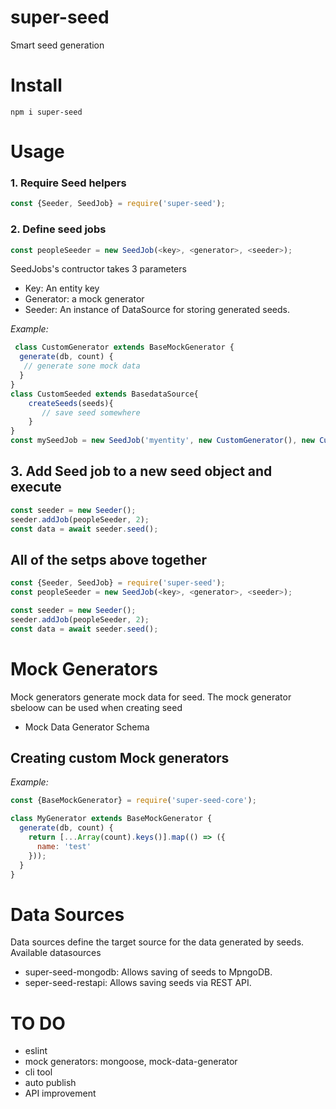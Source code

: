 # super-seed

Smart seed generation

# Install

```
npm i super-seed
```

# Usage

### 1. Require Seed helpers
```js
const {Seeder, SeedJob} = require('super-seed');
```

### 2. Define seed jobs
```js
const peopleSeeder = new SeedJob(<key>, <generator>, <seeder>);
```
SeedJobs's contructor takes 3 parameters
- Key: An entity key
- Generator: a mock generator
- Seeder: An instance of DataSource  for storing generated seeds. 

*Example:*
```js
 class CustomGenerator extends BaseMockGenerator {
  generate(db, count) {
   // generate sone mock data
  }
}
class CustomSeeded extends BasedataSource{
    createSeeds(seeds){
       // save seed somewhere
    }
}
const mySeedJob = new SeedJob('myentity', new CustomGenerator(), new CustomSeeded());
```

## 3. Add Seed job to a new seed object and execute
```js
const seeder = new Seeder();
seeder.addJob(peopleSeeder, 2);
const data = await seeder.seed();
```
## All of the setps above together

```js
const {Seeder, SeedJob} = require('super-seed');
const peopleSeeder = new SeedJob(<key>, <generator>, <seeder>);

const seeder = new Seeder();
seeder.addJob(peopleSeeder, 2);
const data = await seeder.seed();
```
# Mock Generators
Mock generators generate mock data for seed.
The mock generator sbeloow can be used when creating seed
- Mock Data Generator Schema

## Creating custom Mock generators
*Example:*
```js
const {BaseMockGenerator} = require('super-seed-core');

class MyGenerator extends BaseMockGenerator {
  generate(db, count) {
    return [...Array(count).keys()].map(() => ({
      name: 'test'
    }));
  }
}
```

# Data Sources

Data sources define the target source for the data generated by seeds.
Available datasources
- super-seed-mongodb: Allows saving of seeds to MpngoDB.
- seper-seed-restapi: Allows saving seeds via REST API.




# TO DO
- eslint
- mock generators: mongoose, mock-data-generator
- cli tool
- auto publish 
- API improvement
